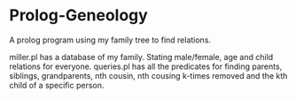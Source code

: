 # Prolog-Geneology
A prolog program using my family tree to find relations. 

miller.pl has a database of my family. Stating male/female, age and child relations for everyone. queries.pl has all the 
predicates for finding parents, siblings, grandparents, nth cousin, nth cousing k-times removed and the kth child of a 
specific person. 
